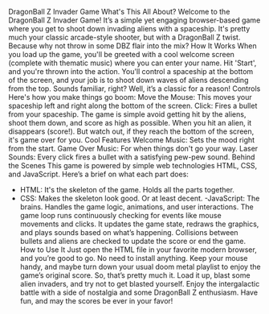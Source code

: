 DragonBall Z Invader Game
What's This All About?
Welcome to the DragonBall Z Invader Game! It’s a simple yet engaging browser-based game where you get to shoot down invading aliens with a spaceship. It's pretty much your classic arcade-style shooter, but with a DragonBall Z twist. Because why not throw in some DBZ flair into the mix?
How It Works
When you load up the game, you'll be greeted with a cool welcome screen (complete with thematic music) where you can enter your name. Hit 'Start', and you're thrown into the action. You'll control a spaceship at the bottom of the screen, and your job is to shoot down waves of aliens descending from the top. Sounds familiar, right? Well, it’s a classic for a reason!
Controls
Here's how you make things go boom:
Move the Mouse: This moves your spaceship left and right along the bottom of the screen.
Click: Fires a bullet from your spaceship.
The game is simple avoid getting hit by the aliens, shoot them down, and score as high as possible. When you hit an alien, it disappears (score!). But watch out, if they reach the bottom of the screen, it's game over for you.
Cool Features
Welcome Music: Sets the mood right from the start.
Game Over Music: For when things don't go your way.
Laser Sounds: Every click fires a bullet with a satisfying pew-pew sound.
Behind the Scenes
This game is powered by simple web technologies HTML, CSS, and JavaScript. Here’s a brief on what each part does:
- HTML: It's the skeleton of the game. Holds all the parts together.
- CSS: Makes the skeleton look good. Or at least decent.
-JavaScript: The brains. Handles the game logic, animations, and user interactions.
The game loop runs continuously checking for events like mouse movements and clicks. It updates the game state, redraws the graphics, and plays sounds based on what’s happening. Collisions between bullets and aliens are checked to update the score or end the game.
How to Use It
Just open the HTML file in your favorite modern browser, and you’re good to go. No need to install anything. Keep your mouse handy, and maybe turn down your usual doom metal playlist to enjoy the game’s original score.
So, that’s pretty much it. Load it up, blast some alien invaders, and try not to get blasted yourself. Enjoy the intergalactic battle with a side of nostalgia and some DragonBall Z enthusiasm. Have fun, and may the scores be ever in your favor!
